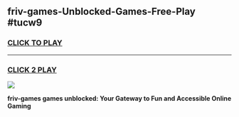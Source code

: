 
## friv-games-Unblocked-Games-Free-Play #tucw9
<h3>
<a href="https://us.freeplayer.one?title=friv-games&ref=9M">CLICK TO PLAY</a></h3>
<hr>

<h3>
<a href="https://us.freeplayer.one?title=friv-games&ref=9M">CLICK 2 PLAY</a>
  
</h3>

<a href="https://us.freeplayer.one?title=friv-games&ref=9M"><img src="https://clearcache.store/games.png"></a>


**friv-games games unblocked: Your Gateway to Fun and Accessible Online Gaming**
